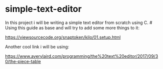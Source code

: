 # simple-text-editor
In this project i will be writing a simple text editor from scratch using C.  #
Using this guide as base and will try to add some more things to it: 

https://viewsourcecode.org/snaptoken/kilo/01.setup.html

Another cool link i will be using: 

https://www.averylaird.com/programming/the%20text%20editor/2017/09/30/the-piece-table
